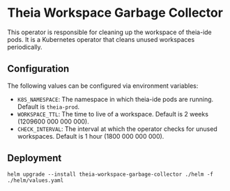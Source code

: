 # Theia Workspace Garbage Collector
This operator is responsible for cleaning up the workspace of theia-ide pods.
It is a Kubernetes operator that cleans unused workspaces periodically.

## Configuration
The following values can be configured via environment variables:
- `K8S_NAMESPACE`: The namespace in which theia-ide pods are running. Default is `theia-prod`.
- `WORKSPACE_TTL`: The time to live of a workspace. Default is 2 weeks (1209600 000 000 000).
- `CHECK_INTERVAL`: The interval at which the operator checks for unused workspaces. Default is 1 hour (1800 000 000 000).

## Deployment
`helm upgrade --install theia-workspace-garbage-collector ./helm -f ./helm/values.yaml`